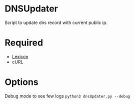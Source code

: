 # DNSUpdater
Script to update dns record with current public ip.

# Required
- [Lexicon](https://github.com/AnalogJ/lexicon)
- cURL

# Options
Debug mode to see few logs
```python3 dnsUpdater.py --debug```


